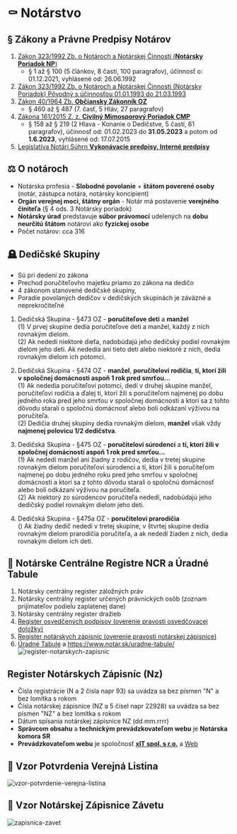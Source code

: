 # ⚰️ Notárstvo
## § Zákony a Právne Predpisy Notárov
1. [Zákon 323/1992 Zb. o Notároch a Notárskej Činnosti (**Notársky Poriadok NP**)](https://www.slov-lex.sk/pravne-predpisy/SK/ZZ/1992/323/20211201.html)  
    - § 1 až § 100 (5 článkov, 8 častí, 100 paragrafov), účinnosť o: 01.12.2021, vyhlásené od: 26.06.1992
2. [Zákon 323/1992 Zb. o Notároch a Notárskej Činnosti (Notársky Poriadok) Pôvodný s účinnosťou 01.01.1993 do 21.03.1993](https://www.slov-lex.sk/pravne-predpisy/SK/ZZ/1992/323/19930101.html)  
3. [Zákon 40/1964 Zb. **Občiansky Zákonník OZ**](https://www.slov-lex.sk/pravne-predpisy/SK/ZZ/1964/40/#predpis.cast-siedma)  
    - § 460 až § 487 (7. časť, 5 Hláv, 27 paragrafov)
4. [Zákona 161/2015 Z. z. **Civilný Mimosporový Poriadok CMP**](https://www.slov-lex.sk/pravne-predpisy/SK/ZZ/2015/161/)
    - § 158 až § 219 (2 Hlava - Konanie o Dedičstve, 5 častí, 61 paragrafov), účinnosť od: 01.02.2023 do **31.05.2023** a potom od **1.6.2023**, vyhlásené od: 17.07.2015
5. [Legislatíva Notári Súhrn **Vykonávacie predpisy, Interné predpisy**](https://www.notar.sk/a-notarsky-poriadok/)

## ⚖️ O notároch
- Notárska profesia - **Slobodné povolanie** + **štátom poverené osoby** (notár, zástupca notára, notársky koncipient)  
- **Orgán verejnej moci, štátny orgán** - Notár má postavenie **verejného činiteľa** (§ 4 ods. 3 Notársky poriadok)  
- **Notársky úrad** predstavuje **súbor právomocí** udelených na **dobu neurčitú štátom** notárovi ako **fyzickej osobe**  
- Počet notárov: cca 316

## 🪦 Dedičské Skupiny 
- Sú pri dedení zo zákona
- Prechod poručiteľovho majetku priamo zo zákona na dedičo
- 4 zákonom stanovené dedičské skupiny,
- Poradie povolaných dedičov v dedičských skupinách je záväzné a neprekročiteľné 

1. Dedičská Skupina - §473 OZ - **poručiteľove deti** a **manžel**  
(1) V prvej skupine dedia poručiteľove deti a manžel, každý z nich rovnakým dielom.   
(2) Ak nededí niektoré dieťa, nadobúdajú jeho dedičský podiel rovnakým dielom jeho deti. Ak nededia ani tieto deti alebo niektoré z nich, dedia rovnakým dielom ich potomci.   

2. Dedičská Skupina - §474 OZ - **manžel**, **poručitelovi rodičia**, **tí, ktorí žili v spoločnej domácnosti aspoň 1 rok pred smrťou...**   
(1) Ak nededia poručiteľovi potomci, dedí v druhej skupine manžel, poručiteľovi rodičia a ďalej tí, ktorí žili s poručiteľom najmenej po dobu jedného roka pred jeho smrťou v spoločnej domácnosti a ktorí sa z tohto dôvodu starali o spoločnú domácnosť alebo boli odkázaní výživou na poručiteľa.   
(2) Dedičia druhej skupiny dedia rovnakým dielom, **manžel** však vždy **najmenej polovicu 1/2 dedičstva**.  

3. Dedičská Skupina - §475 OZ - **poručitelovi súrodenci** a **tí, ktorí žili v spoločnej domácnosti aspoň 1 rok pred smrťou...**    
(1) Ak nededí manžel ani žiadny z rodičov, dedia v tretej skupine rovnakým dielom poručiteľovi súrodenci a tí, ktorí žili s poručiteľom najmenej po dobu jedného roku pred jeho smrťou v spoločnej domácnosti a ktorí sa z tohto dôvodu starali o spoločnú domácnosť alebo boli odkázaní výživou na poručiteľa.   
(2) Ak niektorý zo súrodencov poručiteľa nededí, nadobúdajú jeho dedičský podiel rovnakým dielom jeho deti.   

4. Dedičská Skupina - §475a OZ - **poručitelovi prarodičia**   
() Ak žiadny dedič nededí v tretej skupine, v štvrtej skupine dedia rovnakým dielom prarodičia poručiteľa, a ak nededí žiaden z nich, dedia rovnakým dielom ich deti.  

## 🧰 Notárske Centrálne Registre NCR a Úradné Tabule
1. Notársky centrálny register záložných práv
1. Notársky centrálny register určených právnických osôb (zoznam prijímateľov podielu zaplatenej dane)
1. Notársky centrálny register dražieb
1. [Register osvedčených podpisov (overenie pravosti osvedčovacej doložky)](https://www.notar.sk/osvedcenie-podpisu/)
1. [Register notárskych zápisníc (overenie pravosti notárskej zápisnice)](https://www.notar.sk/overenie-podpisu/)
1. [Úradné Tabule](https://drive.google.com/drive/folders/0Bx-jDPt_90ZpMzlvQ1pramhYTGM?resourcekey=0-Gy4__ffeoHLfhuhTtIfWow) a https://www.notar.sk/uradne-tabule/
![register-notarskych-zapisnic](https://github.com/miroslav-reiter/Notarstvo/assets/24510943/8dccf2b8-4d35-485b-aae6-14c930a1a2ed)

## Register Notárskych Zápisníc (Nz)
- Čísla registrácie (N a 2 čísla napr 93) sa uvádza sa bez písmen "N" a bez lomítka s rokom
- Čísla notárskej zápisnice (NZ a 5 čísel napr 22928) sa uvádza sa bez písmen "NZ" a bez lomítka s rokom
- Dátum spísania notárskej zápisnice NZ (dd.mm.rrrr)
- **Správcom obsahu** a **technickým prevádzkovateľom webu** je **Notárska komora SR** 
- **Prevádzkovateľom webu** je spoločnosť [**xIT spol. s r.o.**](https://www.finstat.sk/46668489) a [Web](https://xit.camp/)

## 📝 Vzor Potvrdenia Verejná Listina
![vzor-potvrdenie-verejna-listina](https://github.com/miroslav-reiter/Notarstvo/assets/24510943/452a41f3-1d68-4a13-98d8-0e49239bdead)

## 📃 Vzor Notárskej Zápisnice Závetu
![zapisnica-zavet](https://github.com/miroslav-reiter/Notarstvo/assets/24510943/e48f5880-bbce-4f93-aad2-92517bfb6e34)


